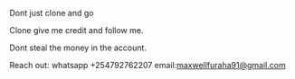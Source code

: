 Dont just clone and go


Clone give me credit and follow me.


Dont steal the money in the account. 

Reach out: whatsapp +254792762207 email:maxwellfuraha91@gmail.com
